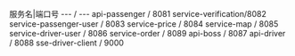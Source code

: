 
服务名|端口号
--- / ---
api-passenger / 8081
service-verification/8082
service-passenger-user / 8083
service-price / 8084
service-map / 8085
service-driver-user / 8086
service-order / 8089
api-boss / 8087
api-driver / 8088
sse-driver-client / 9000

